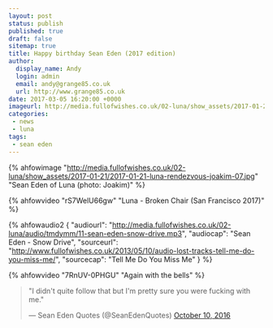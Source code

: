 ```yaml
---
layout: post
status: publish
published: true
draft: false
sitemap: true
title: Happy birthday Sean Eden (2017 edition)
author:
  display_name: Andy
  login: admin
  email: andy@grange85.co.uk
  url: http://www.grange85.co.uk
date: 2017-03-05 16:20:00 +0000
imageurl: http://media.fullofwishes.co.uk/02-luna/show_assets/2017-01-21/2017-01-21-luna-rendezvous-joakim-07.jpg
categories:
 - news
 - luna
tags:
 - sean eden
---
```

{% ahfowimage "http://media.fullofwishes.co.uk/02-luna/show_assets/2017-01-21/2017-01-21-luna-rendezvous-joakim-07.jpg" "Sean Eden of Luna (photo: Joakim)" %}

{% ahfowvideo "rS7WelU66gw" "Luna - Broken Chair (San Francisco 2017)" %}

{% ahfowaudio2
  {
  "audiourl": "http://media.fullofwishes.co.uk/02-luna/audio/tmdymm/11-sean-eden-snow-drive.mp3",
  "audiocap": "Sean Eden - Snow Drive",
  "sourceurl": "http://www.fullofwishes.co.uk/2013/05/10/audio-lost-tracks-tell-me-do-you-miss-me/",
  "sourcecap": "Tell Me Do You Miss Me"
  }
%}

{% ahfowvideo "7RnUV-0PHGU" "Again with the bells" %}

<blockquote class="twitter-tweet" data-lang="en"><p lang="en" dir="ltr">"I didn&#39;t quite follow that but I&#39;m pretty sure you were fucking with me."</p>&mdash; Sean Eden Quotes (@SeanEdenQuotes) <a href="https://twitter.com/SeanEdenQuotes/status/785553410460413952">October 10, 2016</a></blockquote>
<script async src="//platform.twitter.com/widgets.js" charset="utf-8"></script>